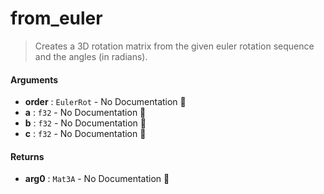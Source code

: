 # from\_euler

>  Creates a 3D rotation matrix from the given euler rotation sequence and the angles (in
>  radians).

#### Arguments

- **order** : `EulerRot` \- No Documentation 🚧
- **a** : `f32` \- No Documentation 🚧
- **b** : `f32` \- No Documentation 🚧
- **c** : `f32` \- No Documentation 🚧

#### Returns

- **arg0** : `Mat3A` \- No Documentation 🚧